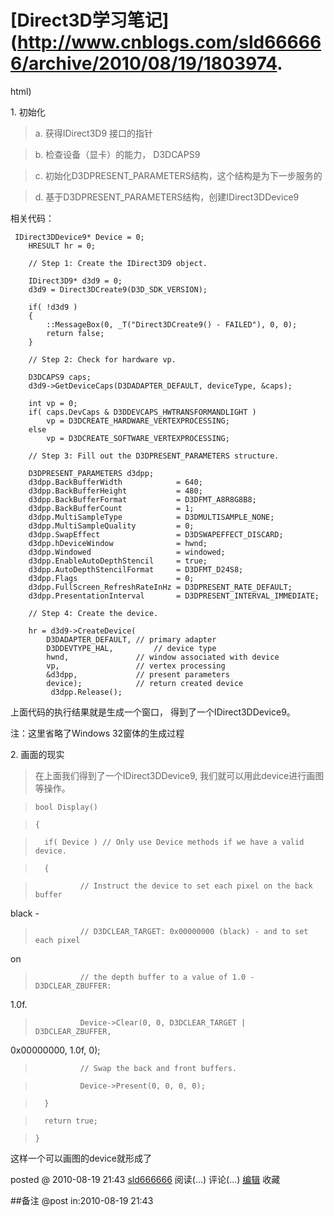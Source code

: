 #  [Direct3D学习笔记](http://www.cnblogs.com/sld666666/archive/2010/08/19/1803974.
html)

1\. 初始化

> a. 获得IDirect3D9 接口的指针

> b. 检查设备（显卡）的能力， D3DCAPS9

> c. 初始化D3DPRESENT_PARAMETERS结构，这个结构是为下一步服务的

> d. 基于D3DPRESENT_PARAMETERS结构，创建IDirect3DDevice9

相关代码：

     IDirect3DDevice9* Device = 0; 
        HRESULT hr = 0;
    
    	// Step 1: Create the IDirect3D9 object.
    
    	IDirect3D9* d3d9 = 0;
        d3d9 = Direct3DCreate9(D3D_SDK_VERSION);
    
        if( !d3d9 )
    	{
    		::MessageBox(0, _T("Direct3DCreate9() - FAILED"), 0, 0);
    		return false;
    	}
    
    	// Step 2: Check for hardware vp.
    
    	D3DCAPS9 caps;
    	d3d9->GetDeviceCaps(D3DADAPTER_DEFAULT, deviceType, &caps);
    
    	int vp = 0;
    	if( caps.DevCaps & D3DDEVCAPS_HWTRANSFORMANDLIGHT )
    		vp = D3DCREATE_HARDWARE_VERTEXPROCESSING;
    	else
    		vp = D3DCREATE_SOFTWARE_VERTEXPROCESSING;
    
    	// Step 3: Fill out the D3DPRESENT_PARAMETERS structure.
     
    	D3DPRESENT_PARAMETERS d3dpp;
    	d3dpp.BackBufferWidth            = 640;
    	d3dpp.BackBufferHeight           = 480;
    	d3dpp.BackBufferFormat           = D3DFMT_A8R8G8B8;
    	d3dpp.BackBufferCount            = 1;
    	d3dpp.MultiSampleType            = D3DMULTISAMPLE_NONE;
    	d3dpp.MultiSampleQuality         = 0;
    	d3dpp.SwapEffect                 = D3DSWAPEFFECT_DISCARD; 
    	d3dpp.hDeviceWindow              = hwnd;
    	d3dpp.Windowed                   = windowed;
    	d3dpp.EnableAutoDepthStencil     = true; 
    	d3dpp.AutoDepthStencilFormat     = D3DFMT_D24S8;
    	d3dpp.Flags                      = 0;
    	d3dpp.FullScreen_RefreshRateInHz = D3DPRESENT_RATE_DEFAULT;
    	d3dpp.PresentationInterval       = D3DPRESENT_INTERVAL_IMMEDIATE;
    
    	// Step 4: Create the device.
    
    	hr = d3d9->CreateDevice(
    		D3DADAPTER_DEFAULT, // primary adapter
    		D3DDEVTYPE_HAL,         // device type
    		hwnd,               // window associated with device
    		vp,                 // vertex processing
    	    &d3dpp,             // present parameters
    	    device);            // return created device
             d3dpp.Release();

上面代码的执行结果就是生成一个窗口， 得到了一个IDirect3DDevice9。

注：这里省略了Windows 32窗体的生成过程

2\. 画面的现实

> 在上面我们得到了一个IDirect3DDevice9, 我们就可以用此device进行画图等操作。

>  
>  
>     bool Display()

>     {

>       if( Device ) // Only use Device methods if we have a valid device.

>       {

>               // Instruct the device to set each pixel on the back buffer
black -

>               // D3DCLEAR_TARGET: 0x00000000 (black) - and to set each pixel
on

>               // the depth buffer to a value of 1.0 - D3DCLEAR_ZBUFFER:
1.0f.

>               Device->Clear(0, 0, D3DCLEAR_TARGET | D3DCLEAR_ZBUFFER,
0x00000000, 1.0f, 0);

>

>               // Swap the back and front buffers.

>               Device->Present(0, 0, 0, 0);

>       }

>       return true;

>     }

>

>  

这样一个可以画图的device就形成了

posted @ 2010-08-19 21:43 [sld666666](http://www.cnblogs.com/sld666666/)
阅读(...) 评论(...) [编辑](https://i.cnblogs.com/EditPosts.aspx?postid=1803974) 收藏

##备注 
 @post in:2010-08-19 21:43
